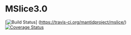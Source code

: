 # MSlice3.0
[![Build Status](https://travis-ci.org/mantidproject/mslice.svg?branch=master)] (https://travis-ci.org/mantidproject/mslice/)[![Coverage Status](https://coveralls.io/repos/github/mantidproject/mslice/badge.svg?branch=master)](https://coveralls.io/github/mantidproject/mslice?branch=master)
